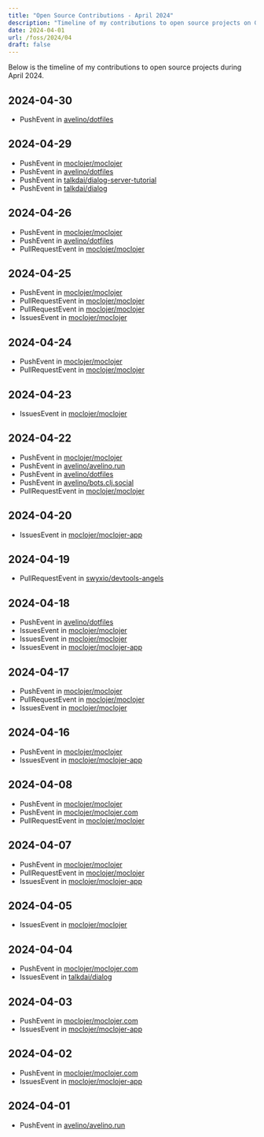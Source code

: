 ```yaml
---
title: "Open Source Contributions - April 2024"
description: "Timeline of my contributions to open source projects on GitHub during April 2024."
date: 2024-04-01
url: /foss/2024/04
draft: false
---
```


Below is the timeline of my contributions to open source projects during April 2024.

## 2024-04-30

- PushEvent in [avelino/dotfiles](https://github.com/avelino/dotfiles)

## 2024-04-29

- PushEvent in [moclojer/moclojer](https://github.com/moclojer/moclojer)
- PushEvent in [avelino/dotfiles](https://github.com/avelino/dotfiles)
- PushEvent in [talkdai/dialog-server-tutorial](https://github.com/talkdai/dialog-server-tutorial)
- PushEvent in [talkdai/dialog](https://github.com/talkdai/dialog)

## 2024-04-26

- PushEvent in [moclojer/moclojer](https://github.com/moclojer/moclojer)
- PushEvent in [avelino/dotfiles](https://github.com/avelino/dotfiles)
- PullRequestEvent in [moclojer/moclojer](https://github.com/moclojer/moclojer)

## 2024-04-25

- PushEvent in [moclojer/moclojer](https://github.com/moclojer/moclojer)
- PullRequestEvent in [moclojer/moclojer](https://github.com/moclojer/moclojer)
- PullRequestEvent in [moclojer/moclojer](https://github.com/moclojer/moclojer)
- IssuesEvent in [moclojer/moclojer](https://github.com/moclojer/moclojer)

## 2024-04-24

- PushEvent in [moclojer/moclojer](https://github.com/moclojer/moclojer)
- PullRequestEvent in [moclojer/moclojer](https://github.com/moclojer/moclojer)

## 2024-04-23

- IssuesEvent in [moclojer/moclojer](https://github.com/moclojer/moclojer)

## 2024-04-22

- PushEvent in [moclojer/moclojer](https://github.com/moclojer/moclojer)
- PushEvent in [avelino/avelino.run](https://github.com/avelino/avelino.run)
- PushEvent in [avelino/dotfiles](https://github.com/avelino/dotfiles)
- PushEvent in [avelino/bots.clj.social](https://github.com/avelino/bots.clj.social)
- PullRequestEvent in [moclojer/moclojer](https://github.com/moclojer/moclojer)

## 2024-04-20

- IssuesEvent in [moclojer/moclojer-app](https://github.com/moclojer/moclojer-app)

## 2024-04-19

- PullRequestEvent in [swyxio/devtools-angels](https://github.com/swyxio/devtools-angels)

## 2024-04-18

- PushEvent in [avelino/dotfiles](https://github.com/avelino/dotfiles)
- IssuesEvent in [moclojer/moclojer](https://github.com/moclojer/moclojer)
- IssuesEvent in [moclojer/moclojer](https://github.com/moclojer/moclojer)
- IssuesEvent in [moclojer/moclojer-app](https://github.com/moclojer/moclojer-app)

## 2024-04-17

- PushEvent in [moclojer/moclojer](https://github.com/moclojer/moclojer)
- PullRequestEvent in [moclojer/moclojer](https://github.com/moclojer/moclojer)
- IssuesEvent in [moclojer/moclojer](https://github.com/moclojer/moclojer)

## 2024-04-16

- PushEvent in [moclojer/moclojer](https://github.com/moclojer/moclojer)
- IssuesEvent in [moclojer/moclojer-app](https://github.com/moclojer/moclojer-app)

## 2024-04-08

- PushEvent in [moclojer/moclojer](https://github.com/moclojer/moclojer)
- PushEvent in [moclojer/moclojer.com](https://github.com/moclojer/moclojer.com)
- PullRequestEvent in [moclojer/moclojer](https://github.com/moclojer/moclojer)

## 2024-04-07

- PushEvent in [moclojer/moclojer](https://github.com/moclojer/moclojer)
- PullRequestEvent in [moclojer/moclojer](https://github.com/moclojer/moclojer)
- IssuesEvent in [moclojer/moclojer-app](https://github.com/moclojer/moclojer-app)

## 2024-04-05

- IssuesEvent in [moclojer/moclojer](https://github.com/moclojer/moclojer)

## 2024-04-04

- PushEvent in [moclojer/moclojer.com](https://github.com/moclojer/moclojer.com)
- IssuesEvent in [talkdai/dialog](https://github.com/talkdai/dialog)

## 2024-04-03

- PushEvent in [moclojer/moclojer.com](https://github.com/moclojer/moclojer.com)
- IssuesEvent in [moclojer/moclojer-app](https://github.com/moclojer/moclojer-app)

## 2024-04-02

- PushEvent in [moclojer/moclojer.com](https://github.com/moclojer/moclojer.com)
- IssuesEvent in [moclojer/moclojer-app](https://github.com/moclojer/moclojer-app)

## 2024-04-01

- PushEvent in [avelino/avelino.run](https://github.com/avelino/avelino.run)

